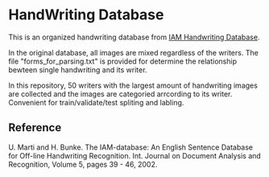 # HandWriting Database

This is an organized handwriting database from [IAM Handwriting Database](http://www.fki.inf.unibe.ch/databases/iam-handwriting-database). 

In the original database, all images are mixed regardless of the writers. The file "forms_for_parsing.txt" is provided for determine the relationship bewteen single handwriting and its writer.

In this repository, 50 writers with the largest amount of handwriting images are collected and the images are categoried arrcording to its writer. Convenient for train/validate/test spliting and labling.

## Reference

U. Marti and H. Bunke. The IAM-database: An English Sentence Database for Off-line Handwriting Recognition. Int. Journal on Document Analysis and Recognition, Volume 5, pages 39 - 46, 2002.
